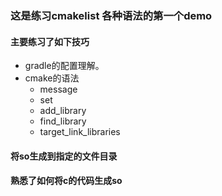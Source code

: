 ### 这是练习cmakelist 各种语法的第一个demo

#### 主要练习了如下技巧
- gradle的配置理解。
- cmake的语法
    -   message
    -   set 
    -   add_library
    -   find_library
    -   target_link_libraries

#### 将so生成到指定的文件目录

#### 熟悉了如何将c的代码生成so


